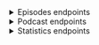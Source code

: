 <details><summary>Episodes endpoints</summary><blockquote>
   
<details><summary>Episodes by date (API key authentication requried)</summary><blockquote>

##### Request
> ```javascript
> https --follow --timeout 3600 GET 'api.govorenefekt.bg/v1/episodes/by-date/20220101' x-api-key:'dc4f3ce4-f0fa-45f7-bc83-bc16477bc6e6'
> ```

##### Response
> ``` javascript
>  {
>      "count": 4,
>      "items": [
>	  {
>	      "geid": 13804,
>	      "guid": "3e9624de-71c6-4b26-9508-eb7e39b17fd5",
>	      "podcast_id": 242,
>	      "podcast_name": "Изпразнен Град",
>	      "link": "https://anchor.fm/izpraznen-grad/episodes/51---e1ccoes",
>	      "audio": "https://anchor.fm/s/481e0940/podcast/play/45555612/https%3A%2F%2Fd3ctxlq1ktw2nl.cloudfront.net%2Fstaging%2F2022-0-1%2F3729b95a-37e0-765b-fe7b-14fb49a2c7b0.mp3",
>	      "image": "https://d3t3ozftmdmh3i.cloudfront.net/production/podcast_uploaded_nologo400/11999280/11999280-1610796346362-701de25c5ee78.jpg",
>	      "title": "Еп 51 - Дебел г*з",
>	      "description": "<p>&nbsp;</p>",
>	      "pubdate": "Sat, 01 Jan 2022 10:00:48 GMT",
>	      "duration": "1:00:18",
>	      "explicit": null,
>	      "length": "115801364",
>	      "author": "Izpraznen Grad",
>	      "episodeno": "51",
>	      "seasonno": "1",
>	      "uri": "https://api.govorenefekt.bg/v1/episodes/by-geid/13804",
>	      "player": "https://podcastalot.com/playb/13804"
>	  },
>	  {
>	      "geid": 13805,
>	      "guid": "e82077f5-811b-4ddf-b026-369ba9c64e05",
>	      "podcast_id": 44,
>	      "podcast_name": "Животът е Прекрасен с Милена Голева",
>	      "link": "https://anchor.fm/milenagoleva/episodes/ep-e1ccsmg",
>	      "audio": "https://anchor.fm/s/435825bc/podcast/play/45559952/https%3A%2F%2Fd3ctxlq1ktw2nl.cloudfront.net%2Fstaging%2F2022-0-1%2F240263630-44100-2-199644357c73c.m4a",
>	      "image": "https://d3t3ozftmdmh3i.cloudfront.net/production/podcast_uploaded_nologo400/11198503/11198503-1634300755727-9f452d4973205.jpg",
>	      "title": "❤️ Продуктивно ново начало! Нова Луна в Козирог!",
>	      "description": "<p>🙏 БлагоДаря за подкрепата, положителното отношение и заедността! ❤️ Медитация по Новолуние: https://milenagoleva.com/izlekuvay-svoya-zhivot-tehnika-za-privlichane-na-izobilie/💎 Колекция авторски водени медитации от Милена Голева: https://milenagoleva.com/product-category/vodenimeditacii/vodeni-meditacii-digitalni/❤️ Онлайн семинари с Милена Голева: https://milenagoleva.com/onlayn-seminar/❤️ Авторска програма Парите и науката за Вибрациите: https://milenagoleva.com/parite-i-naukata-za-vibratsiite/❤️ Онлайн йога студио с Милена Голева: https://milenagoleva.com/online-yoga-s-milena-goleva/❤️ Групата ни в Instagram: https://www.instagram.com/milenagoleva_official/❤️ Групата ни в You Tube: https://www.youtube.com/c/МиленаГолева❤️ Групата ни във Facebook: https://www.facebook.com/milenagolevaofficial❤️ Spotify: https://open.spotify.com/show/5s6NQbTpqesmw4op28Jl0d?si=wyTuwInYToCENNSY_0OCYA❤️ Apple Podcast: https://podcasts.apple.com/bg/podcast/%D0%B6%D0%B8%D0%B2%D0%BE%D1%82%D1%8A%D1%82-%D0%B5-%D0%BF%D1%80%D0%B5%D0%BA%D1%80%D0%B0%D1%81%D0%B5%D0%BD-%D1%81-%D0%BC%D0%B8%D0%BB%D0%B5%D0%BD%D0%B0-%D0%B3%D0%BE%D0%BB%D0%B5%D0%B2%D0%B0/id1543778811❤️ Google Podcast: https://podcasts.google.com/feed/aHR0cHM6Ly9hbmNob3IuZm0vcy80MzU4MjViYy9wb2RjYXN0L3Jzcw?sa=X&amp;ved=2ahUKEwjuy5vqnczzAhVkVeUKHdL6B14Q9sEGegQIARAC</p>",
>	      "pubdate": "Sat, 01 Jan 2022 14:24:46 GMT",
>	      "duration": "48:54",
>	      "explicit": null,
>	      "length": "47458541",
>	      "author": "Milena Goleva",
>	      "episodeno": "",
>	      "seasonno": "",
>	      "uri": "https://api.govorenefekt.bg/v1/episodes/by-geid/13805",
>	      "player": "https://podcastalot.com/playb/13805"
>	  },
>	  {
>	      "geid": 13807,
>	      "guid": "bb62c114-5cfd-448d-b0ba-b295dc8b858c",
>	      "podcast_id": 259,
>	      "podcast_name": "Три Мазета",
>	      "link": "https://anchor.fm/tri-mazeta/episodes/94-----award-show-2021-e1cae8k",
>	      "audio": "https://anchor.fm/s/17251c20/podcast/play/45479636/https%3A%2F%2Fd3ctxlq1ktw2nl.cloudfront.net%2Fstaging%2F2021-11-30%2F16b45038-b491-a584-4ea9-00e16eee4dff.mp3",
>	      "image": "https://d3t3ozftmdmh3i.cloudfront.net/production/podcast_uploaded_nologo400/3783080/3783080-1584914004462-f9d28fe188234.jpg",
>	      "title": "Епизод #94 - Три Мазета award show 2021",
>	      "description": "<p>Честита Нова Година на всички! И за да затоврим 2021 година си спретнахме леко импровизирани награди за най-лоши, най-добри и най-криндж филми, игри, сериали и прочие.</p>\n<p>Пишете ни на trimazeta@gmail.com и ни последвайте тук:</p>\n<p><a href=\"https://www.facebook.com/trimazeta\">facebook </a>- https://www.facebook.com/trimazeta</p>\n<p><a href=\"https://www.youtube.com/channel/UCXxbKGELoSYiCy_Q7ExDgXQ\">youtube</a> - https://www.youtube.com/channel/UCXxbKGELoSYiCy_Q7ExDgXQ</p>\n<p>Timestamps:</p>\n<p>00:00 Начало</p>\n<p>01:15 Писмо за тирове</p>\n<p>04:45 Писмо за spotify wrapped</p>\n<p>09:30 Писмо кореспонденция за NFT</p>\n<p>25:50 Започва класацията: Worst video game remaster</p>\n<p>30:20 Best &amp; Worst movie</p>\n<p>45:00 Best &amp; Worst TV show</p>\n<p>54:35 Worst comic book movie or TV show</p>\n<p>1:00:05 Най-лош акцент</p>\n<p>1:03:08 Най-голям криндж</p>\n<p>1:08:25 Най-лоша перука, коса или грим</p>\n<p>1:13:00 Worst sequel or franchise</p>\n<p>1:17:13 Most generic movie</p>\n<p>1:18:55 Best Fast &amp; Furious character</p>\n<p>1:19:50 Best anime</p>\n<p>1:23:15 Most &amp; Least anticipated movie or TV show</p>\n<p>1:27:50 Most anticipated game</p>\n<p>1:30:32 Най-атрактивни дестинация за 2021 година</p>\n<p>1:33:45 Спортно събитие на 2021</p>\n<p>1:37:50 Най-глупаво звучащо ИМЕ на Isekai Anime</p>\n<p>1:43:50 Best NFT</p>\n<p>1:46:23 Best Три Мазета episode</p>",
>	      "pubdate": "Sat, 01 Jan 2022 23:00:00 GMT",
>	      "duration": "1:51:26",
>	      "explicit": null,
>	      "length": "105538123",
>	      "author": "Три Мазета",
>	      "episodeno": "1",
>	      "seasonno": "4",
>	      "uri": "https://api.govorenefekt.bg/v1/episodes/by-geid/13807",
>	      "player": "https://podcastalot.com/playb/13807"
>	  },
>	  {
>	      "geid": 18618,
>	      "guid": "b32a123d-5bd4-49e0-8fcc-92e057ab06eb",
>	      "podcast_id": 527,
>	      "podcast_name": "Пътят на родителя",
>	      "link": "https://anchor.fm/maria-petrova7/episodes/ep-e1cakum",
>	      "audio": "https://anchor.fm/s/78ee69e8/podcast/play/45486486/https%3A%2F%2Fd3ctxlq1ktw2nl.cloudfront.net%2Fstaging%2F2021-11-30%2F8ece85a4-bd56-9e4d-e2f8-891582eb6d20.mp3",
>	      "image": "https://d3t3ozftmdmh3i.cloudfront.net/production/podcast_uploaded_episode/20188906/20188906-1641288230481-2aa452a0e9bf.jpg",
>	      "title": "Какво ни дава изграждането на рутина?",
>	      "description": "Аз съм израстнала със съставяне на график и следването му. И дори и сега обичам да планирам и да имам предсказуемост. Но не всички родители обичат повторението и понякога е трудно да създадат постоянен ритъм. В този епизод, отговарям на два въпроса: \"Какво ни дава рутината?\" и \"Защо е важна за децата?\" и се надявам, че това може да помогне да погледнете на рутината с други очи.\nМоже да споделяте вашите истории, предложения и обратна връзка в страницата в Instagram (parentpath) и Facebook (Пътят на родителя) или на имейл: kirchevamariya@gmail.com.",
>	      "pubdate": "Sat, 01 Jan 2022 19:37:41 GMT",
>	      "duration": "14:49",
>	      "explicit": null,
>	      "length": "12487740",
>	      "author": "Мария Петрова",
>	      "episodeno": "5",
>	      "seasonno": "1",
>	      "uri": "https://api.govorenefekt.bg/v1/episodes/by-geid/18618",
>	      "player": "https://podcastalot.com/playb/18618"
>	  }
>      ]
>  }
> ```
</details>

<details><summary>Episodes by geid (API key authentication requried)</summary><blockquote>

##### Request
> ```javascript
> https --follow --timeout 3600 GET 'api.govorenefekt.bg/v1/episodes/by-geid/512' x-api-key:'dc4f3ce4-f0fa-45f7-bc83-bc16477bc6e6'
> ```

##### Response
> ``` javascript
> {
>    "items": [
>        {
>            "podcast_name": "Сутрешно предаване за мениджъри с Пламен Петров",
>            "category": "Education,Business,Management,Business",
>            "geid": 512,
>            "guid": "http://rss.castbox.fm/everest/album-687807c0a0424b2a8592389a43bd74b9-cc0ac0d4a68b49bea640070ccb15fe86",
>            "podcast_id": 12,
>            "link": "http://rss.castbox.fm/everest/album-687807c0a0424b2a8592389a43bd74b9-cc0ac0d4a68b49bea640070ccb15fe86",
>            "audio": "https://s3.castbox.fm/c5/4a/73/4d193242539f53eb8c868713c6.mp3",
>            "image": "https://s3.castbox.fm/7f/f5/9c/634d254b0dac4d41712a10ba5d.jpg",
>            "title": "6 от 75 глава на Аудио #книгастудендушзамениджъри",
>            "description": "6 от 75 глава на Аудио #книгастудендушзамениджъри \n\n---\nКнига \"Студен душ за мениджъри\" - http://www.equinox-partners.bg/cold-shower-for-managers-book.html\n\nХаштаг на книгата в LinkedIn и другите социални мрежи: #книгастудендушзамениджъри\n\nЕднодневно обучение за мениджъри \"Мотивация и ефективна комуникация\" - http://www.equinox-partners.bg/effective-communication-and-motivation-for-managers.html\n\n3-месечни лидерски програми (само затворени по поръчка на една компания) - http://www.equinox-partners.bg/management-development-program.html",
>            "pubdate": "Sat, 27 Jul 2019 18:23:03 +0000",
>            "duration": "00:01:44",
>            "explicit": null,
>            "length": "1251056",
>            "author": "",
>            "episodeno": "",
>            "seasonno": "",
>            "player": "https://podcastalot.com/playb/512"
>        }
>    ]
> }
> ```
</details>

<details><summary>Random episode (No authentication required)</summary><blockquote>

##### Request
> ```javascript
> https --follow --timeout 3600 GET 'api.govorenefekt.bg/v1/episodes/random?max=3'
> ```

###### Response
> ``` javascript
> {
>     "count": 3,
>     "items": [
>         {
>             "podcast_name": "Уроци за успех - Капитал подкаст",
>             "category": "News & Politics",
>             "geid": 13004,
>             "guid": "https://www.capital.bg/podcast/uroci_za_uspeh/2021/12/10/4289285_goliamata_promiana_ne_e_edno_subitie/",
>             "podcast_id": 477,
>             "link": "https://www.capital.bg/podcast/uroci_za_uspeh/2021/12/10/4289285_goliamata_promiana_ne_e_edno_subitie/",
>             "audio": "https://feeds.soundcloud.com/stream/1170545785-capital-podcasts-golyamata-promyana-ne-e-edno-sbitie.mp3",
>             "image": "http://www.capital.bg/standalone/podcast/images/uu.jpg",
>             "title": "\"Голямата промяна не е едно събитие\"",
>             "description": "Старши вицепрезидентът в SAP Румяна Тренчева в подкаста &quot;Уроци за успех&quot;",
>             "pubdate": "Fri, 10 Dec 2021 00:00:00 +0200",
>             "duration": "00:25:42",
>             "explicit": "0",
>             "length": "",
>             "author": "338",
>             "episodeno": "",
>             "seasonno": "",
>             "player": "https://podcastalot.com/playb/13004"
>         },
>         {
>             "podcast_name": "Magi San & Dimikask PODCAST",
>             "category": "Comedy",
>             "geid": 1445,
>             "guid": "2f7776c4-9f50-2d1b-149b-9cc3f31531ef",
>             "podcast_id": 69,
>             "link": "https://anchor.fm/magdalena-aleksandrova/episodes/ep-e1do40",
>             "audio": "https://anchor.fm/s/3441b5c/podcast/play/499264/https%3A%2F%2Fd3ctxlq1ktw2nl.cloudfront.net%2Fstaging%2F2020-02-12%2F1b7a611048614d8560fcea0f5e3f96a2.m4a",
>             "image": "https://d3t3ozftmdmh3i.cloudfront.net/production/podcast_auto/447951/447951-1525372215295-26-FFFFFF.jpg",
>             "title": "Започваме ПОДКАСТ!",
>             "description": "Ние сме Маги и Дими - партньори в живота и в този нов подкаст! Може би ни познавате от YouTube и каналите Magi San & Dimikask. Тук обаче видеото ще остане на заден план, защото ще си говорим. За какво ли? Темите ще се въртят главно около взаимоотношенията в една двойка, домашната хармония, компромисите, отглеждането на КОТЕ и планирането на светло бъдеще. Както се казва - stay tuned! Това е само едно простичко 10-минутно хаотично подкастче като за старт. Предстоят доста по-дълги, тематични подкастове :)",
>             "pubdate": "Thu, 03 May 2018 18:29:37 GMT",
>             "duration": "10:52",
>             "explicit": null,
>             "length": "10550581",
>             "author": "Magi San",
>             "episodeno": "",
>             "seasonno": "",
>             "player": "https://podcastalot.com/playb/1445"
>         },
>         {
>             "podcast_name": "Жълто- Освежи Бизнеса Си",
>             "category": "Business,Marketing",
>             "geid": 15759,
>             "guid": "05c4fa5f-f769-4f6a-8bca-3354f36c1d6b",
>             "podcast_id": 324,
>             "link": "https://anchor.fm/zyltomarketing/episodes/ep-egjo0u",
>             "audio": "https://anchor.fm/s/2b563fbc/podcast/play/16424414/https%3A%2F%2Fd3ctxlq1ktw2nl.cloudfront.net%2Fproduction%2F2020-6-11%2F89340009-44100-2-4ecbb4650c6fa.mp3",
>             "image": "https://d3t3ozftmdmh3i.cloudfront.net/production/podcast_uploaded/7170727/7170727-1594482415712-566d474d07062.jpg",
>             "title": "Добре дошли!",
>             "description": "Какво ще намериш тук- накратко разказвам за този канал. Заповядай във Фейсбук Жълто-освежи бизнеса си и в Инстаграм @zyltomarketig",
>             "pubdate": "Sat, 11 Jul 2020 15:40:56 GMT",
>             "duration": "03:30",
>             "explicit": null,
>             "length": "3398230",
>             "author": "Жълто с Леда",
>             "episodeno": "1",
>             "seasonno": "",
>             "player": "https://podcastalot.com/playb/15759"
>         }
>     ]
> }
> ```
</details>

<details><summary>Recent episodes (No authenticaiton required)</summary><blockquote>

##### Request
> ```javascript
> https --follow --timeout 3600 GET 'api.govorenefekt.bg/v1/episodes/recent?max=3'
> ```

##### Response

> ``` javascript
> {
>     "count": 3,
>     "items": [
>         {
>             "podcast_name": "2&200 podcast",
>             "category": "Health & Fitness",
>             "geid": 20348,
>             "guid": "54d580b1-7eda-4d55-8772-6cfc07679b2f",
>             "podcast_id": 105,
>             "link": "https://anchor.fm/2200-podcast/episodes/2200podcast--------166-e1iq914",
>             "audio": "https://anchor.fm/s/8b95534/podcast/play/52290020/https%3A%2F%2Fd3ctxlq1ktw2nl.cloudfront.net%2Fstaging%2F2022-4-20%2F97b0b65c-f691-c094-716d-9a5bca50d839.mp3",
>             "image": "https://d3t3ozftmdmh3i.cloudfront.net/production/podcast_uploaded_episode400/1363637/1363637-1653048260331-5070efdeda8cd.jpg",
>             "title": "2&200podcast: Бохемска София с Виктор Топалов (еп. 166)",
>             "description": "<p>Подкрепете подкаста: <a href=\"https://www.patreon.com/2n200podcast\">https://www.patreon.com/2n200podcast</a> &nbsp;&nbsp;</p>\n<p>Виктор Топалов е създател на платформата Бохемска София. Чрез нея, той ни запознава с културните традиции, общество и архитектура на град София преди Втората Световна война.&nbsp;</p>\n<p>Страница: <a href=\"https://anchor.fm/s/8b95534/podcast/rss\">https://bg-bg.facebook.com/bohemskasofia</a></p>\n<p>Подкаст : <a href=\"https://anchor.fm/s/8b95534/podcast/rss\" target=\"_blank\">https://anchor.fm/bohemskasofia/episodes/ep-e1hodr5</a></p>\n<p>SMSBump е платформа за SMS маркетинг в онлайн търговията с повече от 96,000 клиенти в цял свят. Част е от американската SaaS компания Yotpo, с офиси в 5 държави - САЩ, България, Израел, Великобритания и Австралия. Компанията има амбициозната цел да създаде най-голямата единна маркетингова платформа за онлайн магазини. Ако искате да бъдете един от 50+ човека, променящи бъдещето на електронната търговия, разгледайте актуалните <strong>позиции в SMSBump тук: </strong><a href=\"https://bit.ly/3uMla7f\"><u><strong>https://bit.ly/3uMla7f</strong></u></a></p>\n<p><br /></p>\n<p>Storytel е абонаментна стрийминг услуга за аудио и електронни книги с &nbsp;присъствие на 25 пазара по света. Storytel e в България от началото на &nbsp;2019г., а потребителите у нас вече имат достъп до каталог от над 3000 &nbsp;заглавия на български език и повече от 350 000 - на английски. Всеки нов &nbsp;потребител на услугата може да тества приложението напълно безплатно в &nbsp;рамките на 14 дни, като в този период има неограничен достъп до цялото &nbsp;съдържание в платформата</p>\n<p>🎧📚 Вземи удължен 30-дневен пробен период в Storytel от тук: <a href=\"https://www.storytel.bg/2&amp;200podcast\">www.storytel.bg/2&amp;200podcast</a></p>\n<p>Последвайте ни:</p>\n<p><a href=\"https://www.facebook.com/2n200podcast/\">https://www.facebook.com/2n200podcast/</a></p>\n<p><a href=\"https://www.instagram.com/2n200podcast/\">https://www.instagram.com/2n200podcast/</a></p>\n<p><a href=\"https://www.instagram.com/a.t.i.l.a_official/\">https://www.instagram.com/a.t.i.l.a_official/</a></p>\n<p><a href=\"https://www.instagram.com/tsvetomir.tsanov/\">https://www.instagram.com/tsvetomir.tsanov</a></p>",
>             "pubdate": "Sun, 22 May 2022 07:30:22 GMT",
>             "duration": "2:07:03",
>             "explicit": null,
>             "length": "182982458",
>             "author": "2&200 podcast",
>             "episodeno": "166",
>             "seasonno": "1",
>             "player": "https://podcastalot.com/playb/20348",
>             "uri": "https://api.govorenefekt.bg/v1/episodes/by-geid/20348"
>         },
>         {
>             "podcast_name": "Животът е Прекрасен с Милена Голева",
>             "category": "Education,Self-Improvement",
>             "geid": 20347,
>             "guid": "134f33fb-2f6c-429c-a64f-a0fcc108e4bb",
>             "podcast_id": 44,
>             "link": "https://anchor.fm/milenagoleva/episodes/--e1irhvv",
>             "audio": "https://anchor.fm/s/435825bc/podcast/play/52331967/https%3A%2F%2Fd3ctxlq1ktw2nl.cloudfront.net%2Fstaging%2F2022-4-21%2F266948863-44100-2-0a2ce3af5b115.m4a",
>             "image": "https://d3t3ozftmdmh3i.cloudfront.net/production/podcast_uploaded_nologo400/11198503/11198503-1634300755727-9f452d4973205.jpg",
>             "title": "❤️ Скъпоценна техника-изречение как да се справиш с онези \"доброжелателни\" хора...",
>             "description": "<p>❤️ В тази наша медена среща ще ти помогна със скъпоценна техника-изречение как да се справиш с онези \"доброжелателни\" хора, които по-добре от теб \"знаят\" кое е добро за теб. Често в живота ставаме част от такива взаимоотношения: - Аз ще ти кажа какво искаш ти.. Тази техника ще ти помогне да оставаш спокоен и в същото време да пазиш своите лични граници.&nbsp;</p>\n<p>💎 Тази техника ще ти е полезна и в живота и в социалните мрежи!</p>\n<p>❤️ Срещата ни ще е много Полезна, Приятна и Практична както винаги! Трите П!</p>\n<p>❤️ Обичам ни безкрайно!</p>\n<p>🤍 Милена Голева</p>\n<p>🙏 БлагоДаря за подкрепата, положителното отношение и заедността!</p>\n<p>А това са линкове, които ще ти бъдат полезни:</p>\n<p>💎 Колекция авторски водени медитации от Милена Голева: https://milenagoleva.com/kolekciya-meditacii/</p>\n<p>❤️ Онлайн семинар с Милена Голева: https://milenagoleva.com/onlayn-seminar/</p>\n<p>❤️ Онлайн йога студио с Милена Голева: https://milenagoleva.com/online-yoga-s-milena-goleva/</p>\n<p>❤️ Авторски онлайн програми: https://milenagoleva.com/onlayn-video-kursove/</p>\n<p>❤️ Групата ни в Instagram: https://www.instagram.com/milenagoleva_official/</p>\n<p>❤️ Групата ни в You Tube: https://www.youtube.com/c/МиленаГолева</p>\n<p>❤️ Групата ни във Facebook: https://www.facebook.com/milenagolevaofficial</p>\n<p>❤️ Spotify: https://open.spotify.com/show/5s6NQbTpqesmw4op28Jl0d?si=wyTuwInYToCENNSY_0OCYA</p>\n<p>❤️ Apple Podcast: https://podcasts.apple.com/bg/podcast/%D0%B6%D0%B8%D0%B2%D0%BE%D1%82%D1%8A%D1%82-%D0%B5-%D0%BF%D1%80%D0%B5%D0%BA%D1%80%D0%B0%D1%81%D0%B5%D0%BD-%D1%81-%D0%BC%D0%B8%D0%BB%D0%B5%D0%BD%D0%B0-%D0%B3%D0%BE%D0%BB%D0%B5%D0%B2%D0%B0/id1543778811</p>\n<p>❤️ Google Podcast: https://podcasts.google.com/feed/aHR0cHM6Ly9hbmNob3IuZm0vcy80MzU4MjViYy9wb2RjYXN0L3Jzcw?sa=X&amp;ved=2ahUKEwjuy5vqnczzAhVkVeUKHdL6B14Q9sEGegQIARAC</p>",
>             "pubdate": "Sun, 22 May 2022 06:48:19 GMT",
>             "duration": "19:02",
>             "explicit": null,
>             "length": "18477286",
>             "author": "Milena Goleva",
>             "episodeno": "",
>             "seasonno": "",
>             "player": "https://podcastalot.com/playb/20347",
>             "uri": "https://api.govorenefekt.bg/v1/episodes/by-geid/20347"
>         },
>         {
>             "podcast_name": "Simple Bulgarian",
>             "category": "Education,Language Learning",
>             "geid": 20346,
>             "guid": "82f76135-2f6c-4344-8b8c-5e4b7d009a96",
>             "podcast_id": 255,
>             "link": "https://anchor.fm/simplebulgarian/episodes/191-Simple-Bulgarian---e1hskes",
>             "audio": "https://anchor.fm/s/36c85bf0/podcast/play/51318684/https%3A%2F%2Fd3ctxlq1ktw2nl.cloudfront.net%2Fstaging%2F2022-3-30%2F4773d16e-5d0e-cdb9-566c-0e2a297d627e.mp3",
>             "image": "https://d3t3ozftmdmh3i.cloudfront.net/production/podcast_uploaded_nologo400/9091004/9091004-1601436989601-63a85103534ea.jpg",
>             "title": "191 Simple Bulgarian - От игла до конец",
>             "description": "<p><strong>- Епизод #191: От игла до конец</strong></p>\n<p><strong>- Разговорни изрази:</strong></p>\n<ul>\n <li><strong>От игла до конец - От начало до край</strong></li>\n <li><strong>Игла в копа сено - Да търсиш нещо съвсем дребно, трудно откриваемо</strong></li>\n  <li><strong>Игла да хвърлиш, няма къде да падне - За място, препълнено с хора</strong></li>\n  <li><strong>На върха на иглата - Много дребно нещо</strong></li>\n  <li><strong>На конец остана - Без малко</strong></li>\n  <li><strong>Изпипано по конец - Много добре свършена работа</strong></li>\n  <li><strong>Като под конец - Направено прецизно и внимателно</strong></li>\n  <li><strong>Съшит с бял конец - Плитка лъжа или неправдоподобна история</strong></li>\n</ul>\n<p><strong>&lt;a href=\"https://www.patreon.com/simplebulgarian\" rel=\"ugc noopener noreferrer\" target=\"_blank\"&gt; - Всички епизоди + бонус епизоди + текстове към епизодите: тук &lt;/a&gt;</strong></p>",
>             "pubdate": "Sun, 22 May 2022 05:00:23 GMT",
>             "duration": "05:25",
>             "explicit": null,
>             "length": "5531495",
>             "author": "Simple Bulgarian",
>             "episodeno": "",
>             "seasonno": "",
>             "player": "https://podcastalot.com/playb/20346",
>             "uri": "https://api.govorenefekt.bg/v1/episodes/by-geid/20346"
>         }
>     ]
> }
> ```
</details>
</details>

<details><summary>Podcast endpoints</summary><blockquote>

<details><summary>Podcast by podcast_id (API key authentication requried)</summary><blockquote>

##### Request
> ```javascript
> https --follow --timeout 3600 GET 'api.govorenefekt.bg/v1/podcasts/376' x-api-key:'dc4f3ce4-f0fa-45f7-bc83-bc16477bc6e6'
> ```

##### Response
> ``` javascript
> {
>     "items": [
>         {
>             "podcast_id": 376,
>             "title": "Радиоточка 2 с Васи Гошева",
>             "category": "Society & Culture",
>             "description": "Подкастът на Точка 2 за:\n\n● интересно и полезно съдържание от soft skills света за IT хора\n● всичко, което \"готвим\" в кухнята на Точка 2\n● забавните неща от живота, поднесени с щипка хумор",
>             "website": "https://soundcloud.com/radiotochka2",
>             "rssfeed": "https://feeds.soundcloud.com/users/soundcloud:users:841029304/sounds.rss",
>             "uri": "https://api.govorenefekt.bg/v1/podcasts/376/episodes",
>             "cover": "https://podcastalot.com/covers/376.jpg",
>             "first_release": "2020-06-19",
>             "last_release": "2022-05-18",
>             "episodes_count": 78
>         }
>     ]
> }
> ```
</details>

<details><summary>Podcast episodes (API key authentication requried)</summary><blockquote>

##### Request
> ```javascript
> https --follow --timeout 3600 GET 'api.govorenefekt.bg/v1/podcasts/5/episodes' x-api-key:'dc4f3ce4-f0fa-45f7-bc83-bc16477bc6e6'
> ```

##### Response
> ``` javascript
> {
>     "count": 3,
>     "items": [
>         {
>             "geid": 16,
>             "guid": "52fdff60-2669-47b2-b9d8-7a332f65e21c",
>             "podcast_id": 5,
>             "link": "https://anchor.fm/business-club-media/episodes/GDPR-ea6n32",
>             "audio": "https://anchor.fm/s/116cdf98/podcast/play/9706018/https%3A%2F%2Fd3ctxlq1ktw2nl.cloudfront.net%2Fstaging%2F2020-03-10%2F6797664f786b2e28069947b4cd3d579c.m4a",
>             "image": "https://d3t3ozftmdmh3i.cloudfront.net/production/podcast_uploaded_nologo/2823478/2823478-1576501360736-5ec7a052d973e.jpg",
>             "title": "GDPR и регулациите за защита на личните данни в малкия и среден бизнес",
>             "description": "При нарушаване на регламента, надзорният орган може да наложи имуществена санкция, която би могла да достигне размер до 20 мил. евро или до 4% от общия годишен оборот на дружеството за предходната финансова година - която от двете суми е по-висока.",
>             "pubdate": "Wed, 15 Jan 2020 15:29:42 GMT",
>             "duration": "04:17",
>             "explicit": null,
>             "length": "4231371",
>             "author": "Business Club",
>             "episodeno": "",
>             "seasonno": "",
>             "uri": "https://api.govorenefekt.bg/v1/episodes/by-geid/16",
>             "player": "https://podcastalot.com/playb/16"
>         },
>         {
>             "geid": 17,
>             "guid": "86c0e021-3814-84d0-a293-5716c733eed5",
>             "podcast_id": 5,
>             "link": "https://anchor.fm/business-club-media/episodes/ep-e9i52h",
>             "audio": "https://anchor.fm/s/116cdf98/podcast/play/9032209/https%3A%2F%2Fd3ctxlq1ktw2nl.cloudfront.net%2Fstaging%2F2020-03-04%2F8995bfeac3514140583cadadbf47e485.m4a",
>             "image": "https://d3t3ozftmdmh3i.cloudfront.net/production/podcast_uploaded_nologo/2823478/2823478-1576501360736-5ec7a052d973e.jpg",
>             "title": "Зимният сезон в туристическия бизнес",
>             "description": "Готова ли е България за новия зимен сезон и къде се очаква спад в туристическия поток?",
>             "pubdate": "Wed, 18 Dec 2019 13:11:51 GMT",
>             "duration": "04:45",
>             "explicit": null,
>             "length": "4625397",
>             "author": "Business Club",
>             "episodeno": "",
>             "seasonno": "",
>             "uri": "https://api.govorenefekt.bg/v1/episodes/by-geid/17",
>             "player": "https://podcastalot.com/playb/17"
>         },
>         {
>             "geid": 18,
>             "guid": "1e73d282-5900-ac41-602f-005e3229bb13",
>             "podcast_id": 5,
>             "link": "https://anchor.fm/business-club-media/episodes/The-ClubCast-e9h6dd",
>             "audio": "https://anchor.fm/s/116cdf98/podcast/play/9000813/https%3A%2F%2Fd3ctxlq1ktw2nl.cloudfront.net%2Fstaging%2F2020-03-04%2F1836a63d1e7b42c9f79d17764ab7a665.m4a",
>             "image": "https://d3t3ozftmdmh3i.cloudfront.net/production/podcast_uploaded_nologo/2823478/2823478-1576501360736-5ec7a052d973e.jpg",
>             "title": "Добре дошли в The ClubCast!",
>             "description": "Чуйте началото на нашия официален подкаст. Защото качествената информация е в основата на успешния бизнес.",
>             "pubdate": "Mon, 16 Dec 2019 12:35:25 GMT",
>             "duration": "02:37",
>             "explicit": null,
>             "length": "2549829",
>             "author": "Business Club",
>             "episodeno": "",
>             "seasonno": "",
>             "uri": "https://api.govorenefekt.bg/v1/episodes/by-geid/18",
>             "player": "https://podcastalot.com/playb/18"
>         }
>     ]
> }
> ```
</details>
</details>

<details><summary>Statistics endpoints</summary><blockquote>

<details><summary>All stats (No authentication requried)</summary><blockquote>

##### Request
> ```javascript
> https --follow --timeout 3600 GET 'api.govorenefekt.bg/v1/stats'
> ```

##### Response
> ``` javascript
> {
>     "as-of": "2022-05-22 15:47:11.247759+03:00",
>     "stats": {
>         "feedCountTotal": 496,
>         "episodeCountTotal": 20017,
>         "NewEpisodes3days": 41,
>         "NewEpisodes10days": 176,
>         "NewEpisodes30days": 497,
>         "NewEpisodes90days": 1773
>     }
> }
> ```
</details>

<details><summary>Count of episodes (No authentication requried)</summary><blockquote>

##### Request
> ``` javascript
> https --follow --timeout 3600 GET 'api.govorenefekt.bg/v1/episodes'
> ```

##### Response
> ``` javascript
> {
>     "as-of": "2022-05-22 15:49:43.701675+03:00",
>     "stats": {
>         "episodesCountTotal": 20017
>     }
> }
> ```
</details>

<details><summary>Count of podcasts (No authentication requried)</summary><blcokquote>

##### Request
> ``` javascript
> https --follow --timeout 3600 GET 'api.govorenefekt.bg/v1/podcasts'
> ```

##### Response
> ``` javascript
> {
>     "as-of": "2022-05-22 15:53:19.596141+03:00",
>     "stats": {
>         "feedCountTotal": 496
>     }
> }
> ```
</details>

<details><summary>Category stats (API key authentication requried)</summary><blcokquote>

##### Request
> ``` javascript
> https --follow --timeout 3600 GET 'api.govorenefekt.bg/v1/category' x-api-key:'dc4f3ce4-f0fa-45f7-bc83-bc16477bc6e6'
> ```

##### Response
> ``` javascript
> {
>     "as-of": "2022-05-29 14:52:12.759353+03:00",
>     "stats": [
>         {
>             "category": "Alternative Health",
>             "count": 1
>         },
>         {
>             "category": "Arts",
>             "count": 53
>         },
>         {
>             "category": "Aviation",
>             "count": 1
>         },
>         {
>             "category": "Books",
>             "count": 16
>         },
>         {
>             "category": "Business",
>             "count": 82
>         }
>     ]
> }
> ```
</details>

<details><summary>Hosts stats (API key authentication requried)</summary><blcokquote>

##### Request
> ``` javascript
> https --follow --timeout 3600 GET 'api.govorenefekt.bg/v1/hosts' x-api-key:'dc4f3ce4-f0fa-45f7-bc83-bc16477bc6e6'
> ```

##### Response
> ``` javascript
> {
>    "as-of": "2022-06-05 18:58:09.795651+03:00",
>    "count": 56,
>    "items": [
>        {
>            "host": "acast.com",
>            "count": 1
>        },
>        {
>            "host": "anchor.fm",
>            "count": 333
>        },
>        {
>            "host": "archi.coffee",
>            "count": 1
>        },
>        {
>            "host": "autobild.bg",
>            "count": 1
>        },
>        {
>            "host": "bcast.fm",
>            "count": 1
>        }
>     ]
> }
> ```
</details>
</details>
